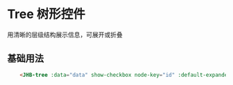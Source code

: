 # Tree 树形控件

用清晰的层级结构展示信息，可展开或折叠

## 基础用法

```html
	<JHB-tree :data="data" show-checkbox node-key="id" :default-expanded-keys="[2, 3]" :default-checked-keys="[5]"></JHB-tree>
```
